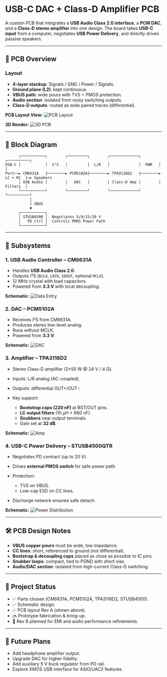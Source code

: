 # USB-C DAC + Class-D Amplifier PCB

A custom PCB that integrates a **USB Audio Class 2.0 interface**, a **PCM DAC**, and a **Class-D stereo amplifier** into one design. The board takes **USB-C input** from a computer, negotiates **USB Power Delivery**, and directly drives passive speakers.

---

## 📐 PCB Overview

### Layout

* **4-layer stackup**: Signals / GND / Power / Signals.
* **Ground plane (L2)**: kept continuous.
* **VBUS path**: wide pours with TVS + PMOS protection.
* **Audio section**: isolated from noisy switching outputs.
* **Class-D outputs**: routed as wide paired traces (differential).

**PCB Layout View:**
![PCB Layout](PCB_Plain_view_2.PNG)

**3D Render:**
![3D PCB](PCB_Real_view.PNG)

---

## 🔎 Block Diagram

```
      ┌───────────┐        ┌─────────┐        ┌─────────────┐        ┌──────────┐
USB-C │           │  I²S   │         │  L/R   │             │  PWM   │          │
Port──► CM6631A   ├────────► PCM5102A├────────► TPA3116D2   ├────────► LC + RC  ├─► Speakers
      │ USB Audio │        │   DAC   │        │ Class-D Amp │        │ Filters  │
      └───────────┘        └─────────┘        └─────────────┘        └──────────┘
           │
           │ VBUS
           ▼
      ┌───────────┐
      │ STUSB4500 │  Negotiates 5/9/15/20 V
      │   PD Ctrl │  Controls PMOS Power Path
      └───────────┘
```

---

## 🧩 Subsystems

### 1. USB Audio Controller – CM6631A

* Handles **USB Audio Class 2.0**.
* Outputs I²S (`BCLK`, `LRCK`, `SDOUT`, optional `MCLK`).
* 12 MHz crystal with load capacitors.
* Powered from **3.3 V** with local decoupling.

**Schematic:**
![Data Entry](Sch_Data_entry.PNG)

### 2. DAC – PCM5102A

* Receives I²S from CM6631A.
* Produces stereo line-level analog.
* Runs without MCLK.
* Powered from **3.3 V**.

**Schematic:**
![DAC](Sch_DAC.PNG)

### 3. Amplifier – TPA3116D2

* Stereo Class-D amplifier (2×50 W @ 24 V / 4 Ω).
* Inputs: L/R analog (AC-coupled).
* Outputs: differential OUT+/OUT–.
* Key support:

  * **Bootstrap caps (220 nF)** at BST/OUT pins.
  * **LC output filters** (10 µH + 680 nF).
  * **Snubbers** near output terminals.
  * Gain set at **32 dB**.

**Schematic:**
![Amp](Sch_Amp.PNG)

### 4. USB-C Power Delivery – STUSB4500QTR

* Negotiates PD contract (up to 20 V).
* Drives **external PMOS switch** for safe power path.
* Protection:

  * TVS on VBUS.
  * Low-cap ESD on CC lines.
* Discharge network ensures safe detach.

**Schematic:**
![Power Distribution](Sch_Power.PNG)

---

## 🛠️ PCB Design Notes

* **VBUS copper pours** must be wide, low impedance.
* **CC lines**: short, referenced to ground (not differential).
* **Bootstrap & decoupling caps** placed as close as possible to IC pins.
* **Snubber loops**: compact, tied to PGND with short vias.
* **Audio/DAC section**: isolated from high-current Class-D switching.

---

## 🚧 Project Status

* ✅ Parts chosen (CM6631A, PCM5102A, TPA3116D2, STUSB4500).
* ✅ Schematic design.
* ✅ PCB layout Rev A (shown above).
* 🔜 Prototype fabrication & bring-up.
* 🔮 Rev B planned for EMI and audio performance refinements.

---

## 🌟 Future Plans

* Add headphone amplifier output.
* Upgrade DAC for higher fidelity.
* Add auxiliary 5 V buck regulator from PD rail.
* Explore XMOS USB interface for ASIO/UAC2 features.

